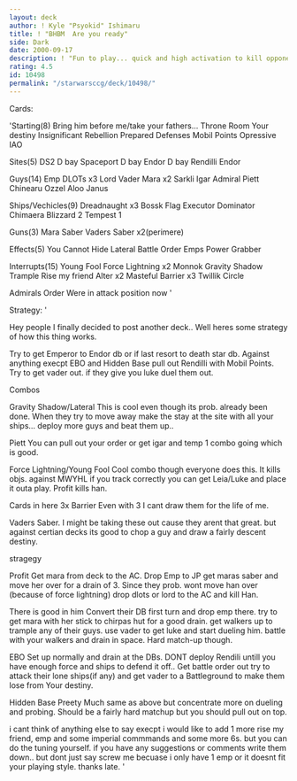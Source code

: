 ```yaml
---
layout: deck
author: ! Kyle "Psyokid" Ishimaru
title: ! "BHBM	Are you ready"
side: Dark
date: 2000-09-17
description: ! "Fun to play... quick and high activation to kill opponent"
rating: 4.5
id: 10498
permalink: "/starwarsccg/deck/10498/"
---
```

Cards: 

'Starting(8)
Bring him before me/take your fathers...
Throne Room
Your destiny
Insignificant Rebellion
Prepared Defenses
Mobil Points
Opressive
IAO

Sites(5)
DS2 D bay
Spaceport D bay
Endor D bay
Rendilli
Endor

Guys(14)
Emp
DLOTs x3
Lord Vader
Mara x2
Sarkli
Igar
Admiral Piett
Chinearu
Ozzel
Aloo
Janus

Ships/Vechicles(9)
Dreadnaught x3
Bossk
Flag Executor
Dominator
Chimaera
Blizzard 2
Tempest 1

Guns(3)
Mara Saber
Vaders Saber x2(perimere)

Effects(5)
You Cannot Hide
Lateral
Battle Order
Emps Power
Grabber

Interrupts(15)
Young Fool
Force Lightning x2
Monnok
Gravity Shadow
Trample
Rise my friend
Alter x2
Masteful
Barrier x3
Twillik
Circle

Admirals Order
Were in attack position now
'

Strategy: '

Hey people I finally decided to post another deck..  Well heres some strategy of how this thing works.

Try to get Emperor to Endor db or if last resort to death star db.  Against anything execpt EBO and Hidden Base pull out Rendilli with Mobil Points.  Try to get vader out.  if they give you luke duel them out.

Combos

Gravity Shadow/Lateral  This is cool even though its prob. already been done.	When they try to move away make the stay at the site with all your ships... deploy more guys and beat them up..

Piett	You can pull out your order or get igar and temp 1 combo going which is good.

Force Lightning/Young Fool  Cool combo though everyone does this.  It kills objs.  against MWYHL if you track correctly you can get Leia/Luke and place it outa play.	Profit kills han.

Cards in here
3x Barrier  Even with 3 I cant draw them for the life of me.

Vaders Saber.  I might be taking these out cause they arent that great.  but against certian decks its good to chop a guy and draw a fairly descent destiny.

stragegy

Profit  Get mara from deck to the AC.	Drop Emp to JP get maras saber and move her over for a drain of 3.  Since they prob. wont move han over (because of force lightning) drop dlots or lord to the AC and kill Han.

There is good in him  Convert their DB first turn and drop emp there.	try to get mara with her stick to chirpas hut for a good drain.  get walkers up to trample any of their guys.  use vader to get luke and start dueling him.  battle with your walkers and drain in space.  Hard match-up though.

EBO  Set up normally and drain at the DBs.  DONT deploy Rendili untill you have enough force and ships to defend it off..  Get battle order out try to attack their lone ships(if any) and get vader to a Battleground to make them lose from Your destiny.

Hidden Base  Preety Much same as above but concentrate more on dueling and probing.  Should be a fairly hard matchup but you should pull out on top.

i cant think of anything else to say execpt i would like to add 1 more rise my friend, emp and some imperial commmands and some more 6s.  but you can do the tuning yourself.  if you have any suggestions or comments write them down.. but dont just say screw me becuase i only have 1 emp or it doesnt fit your playing style.  thanks late. '
